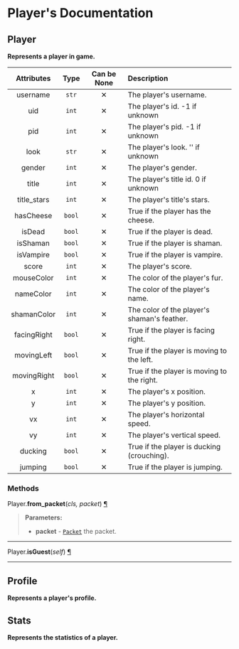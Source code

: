 # Player's Documentation

## Player
**Represents a player in game.**

| Attributes | Type | Can be None | Description |
| :-: | :-: | :-: | :-- |
| username | `str` | ✕ |  The player's username. |
| uid | `int` | ✕ |  The player's id. -1 if unknown |
| pid | `int` | ✕ |  The player's pid. -1 if unknown |
| look | `str` | ✕ |  The player's look. '' if unknown |
| gender | `int` | ✕ |  The player's gender. |
| title | `int` | ✕ |  The player's title id. 0 if unknown |
| title_stars | `int` | ✕ |  The player's title's stars. |
| hasCheese | `bool` | ✕ |  True if the player has the cheese. |
| isDead | `bool` | ✕ |  True if the player is dead. |
| isShaman | `bool` | ✕ |  True if the player is shaman. |
| isVampire | `bool` | ✕ |  True if the player is vampire. |
| score | `int` | ✕ |  The player's score. |
| mouseColor | `int` | ✕ |  The color of the player's fur. |
| nameColor | `int` | ✕ |  The color of the player's name. |
| shamanColor | `int` | ✕ |  The color of the player's shaman's feather. |
| facingRight | `bool` | ✕ |  True if the player is facing right. |
| movingLeft | `bool` | ✕ |  True if the player is moving to the left. |
| movingRight | `bool` | ✕ |  True if the player is moving to the right. |
| x | `int` | ✕ |  The player's x position. |
| y | `int` | ✕ |  The player's y position. |
| vx | `int` | ✕ |  The player's horizontal speed. |
| vy | `int` | ✕ |  The player's vertical speed. |
| ducking | `bool` | ✕ |  True if the player is ducking (crouching). |
| jumping | `bool` | ✕ |  True if the player is jumping. |


### Methods
Player.**from\_packet**(_cls, packet_) <a id="Player.from_packet" href="#Player.from_packet">¶</a>
>
>
>
>__Parameters:__
> * **packet** - [`Packet`](Packet.md) the packet.

---

Player.**isGuest**(_self_) <a id="Player.isGuest" href="#Player.isGuest">¶</a>
>
>
---

## Profile
**Represents a player's profile.**

## Stats
**Represents the statistics of a player.**

